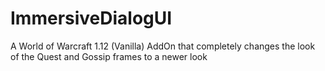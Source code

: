 # ImmersiveDialogUI
A World of Warcraft 1.12 (Vanilla) AddOn that completely changes the look of the Quest and Gossip frames to a newer look
